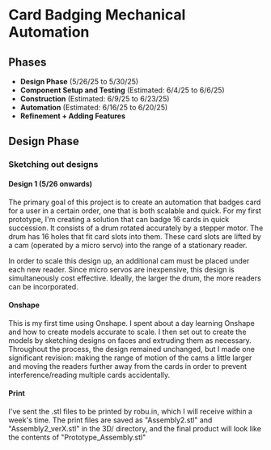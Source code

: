 # Card Badging Mechanical Automation

## Phases
+ **Design Phase** (5/26/25 to 5/30/25)
+ **Component Setup and Testing** (Estimated: 6/4/25 to 6/6/25)
+ **Construction** (Estimated: 6/9/25 to 6/23/25)
+ **Automation** (Estimated: 6/16/25 to 6/20/25)
+ **Refinement + Adding Features** 



## Design Phase

### Sketching out designs 
#### Design 1 (5/26 onwards)
The primary goal of this project is to create an automation that badges card for a user in a certain order, one that is both scalable and quick. For my first prototype, I'm creating a solution that can badge 16 cards in quick succession. It consists of a drum rotated accurately by a stepper motor. The drum has 16 holes that fit card slots into them. These card slots are lifted by a cam (operated by a micro servo) into the range of a stationary reader. 

In order to scale this design up, an additional cam must be placed under each new reader. Since micro servos are inexpensive, this design is simultaneously cost effective. Ideally, the larger the drum, the more readers can be incorporated.

#### Onshape
This is my first time using Onshape. I spent about a day learning Onshape and how to create models accurate to scale. I then set out to create the models by sketching designs on faces and extruding them as necessary. Throughout the process, the design remained unchanged, but I made one significant revision: making the range of motion of the cams a little larger and moving the readers further away from the cards in order to prevent interference/reading multiple cards accidentally.


#### Print
I've sent the .stl files to be printed by robu.in, which I will receive within a week's time. The print files are saved as "Assembly2.stl" and "Assembly2_verX.stl" in the 3D/ directory, and the final product will look like the contents of "Prototype_Assembly.stl"


